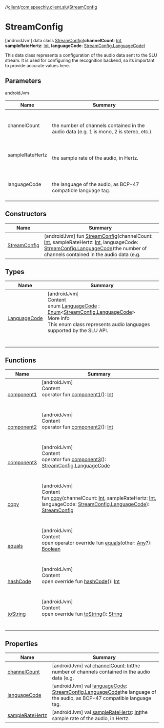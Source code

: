//[client](../../index.md)/[com.speechly.client.slu](../index.md)/[StreamConfig](index.md)



# StreamConfig  
 [androidJvm] data class [StreamConfig](index.md)(**channelCount**: [Int](https://kotlinlang.org/api/latest/jvm/stdlib/kotlin/-int/index.html), **sampleRateHertz**: [Int](https://kotlinlang.org/api/latest/jvm/stdlib/kotlin/-int/index.html), **languageCode**: [StreamConfig.LanguageCode](-language-code/index.md))

This data class represents a configuration of the audio data sent to the SLU stream. It is used for configuring the recognition backend, so its important to provide accurate values here.

   


## Parameters  
  
androidJvm  
  
|  Name|  Summary| 
|---|---|
| <a name="com.speechly.client.slu/StreamConfig///PointingToDeclaration/"></a>channelCount| <a name="com.speechly.client.slu/StreamConfig///PointingToDeclaration/"></a><br><br>the number of channels contained in the audio data (e.g. 1 is mono, 2 is stereo, etc.).<br><br>
| <a name="com.speechly.client.slu/StreamConfig///PointingToDeclaration/"></a>sampleRateHertz| <a name="com.speechly.client.slu/StreamConfig///PointingToDeclaration/"></a><br><br>the sample rate of the audio, in Hertz.<br><br>
| <a name="com.speechly.client.slu/StreamConfig///PointingToDeclaration/"></a>languageCode| <a name="com.speechly.client.slu/StreamConfig///PointingToDeclaration/"></a><br><br>the language of the audio, as BCP-47 compatible language tag.<br><br>
  


## Constructors  
  
|  Name|  Summary| 
|---|---|
| <a name="com.speechly.client.slu/StreamConfig/StreamConfig/#kotlin.Int#kotlin.Int#com.speechly.client.slu.StreamConfig.LanguageCode/PointingToDeclaration/"></a>[StreamConfig](-stream-config.md)| <a name="com.speechly.client.slu/StreamConfig/StreamConfig/#kotlin.Int#kotlin.Int#com.speechly.client.slu.StreamConfig.LanguageCode/PointingToDeclaration/"></a> [androidJvm] fun [StreamConfig](-stream-config.md)(channelCount: [Int](https://kotlinlang.org/api/latest/jvm/stdlib/kotlin/-int/index.html), sampleRateHertz: [Int](https://kotlinlang.org/api/latest/jvm/stdlib/kotlin/-int/index.html), languageCode: [StreamConfig.LanguageCode](-language-code/index.md))the number of channels contained in the audio data (e.g.   <br>


## Types  
  
|  Name|  Summary| 
|---|---|
| <a name="com.speechly.client.slu/StreamConfig.LanguageCode///PointingToDeclaration/"></a>[LanguageCode](-language-code/index.md)| <a name="com.speechly.client.slu/StreamConfig.LanguageCode///PointingToDeclaration/"></a>[androidJvm]  <br>Content  <br>enum [LanguageCode](-language-code/index.md) : [Enum](https://kotlinlang.org/api/latest/jvm/stdlib/kotlin/-enum/index.html)<[StreamConfig.LanguageCode](-language-code/index.md)>   <br>More info  <br>This enum class represents audio languages supported by the SLU API.  <br><br><br>


## Functions  
  
|  Name|  Summary| 
|---|---|
| <a name="com.speechly.client.slu/StreamConfig/component1/#/PointingToDeclaration/"></a>[component1](component1.md)| <a name="com.speechly.client.slu/StreamConfig/component1/#/PointingToDeclaration/"></a>[androidJvm]  <br>Content  <br>operator fun [component1](component1.md)(): [Int](https://kotlinlang.org/api/latest/jvm/stdlib/kotlin/-int/index.html)  <br><br><br>
| <a name="com.speechly.client.slu/StreamConfig/component2/#/PointingToDeclaration/"></a>[component2](component2.md)| <a name="com.speechly.client.slu/StreamConfig/component2/#/PointingToDeclaration/"></a>[androidJvm]  <br>Content  <br>operator fun [component2](component2.md)(): [Int](https://kotlinlang.org/api/latest/jvm/stdlib/kotlin/-int/index.html)  <br><br><br>
| <a name="com.speechly.client.slu/StreamConfig/component3/#/PointingToDeclaration/"></a>[component3](component3.md)| <a name="com.speechly.client.slu/StreamConfig/component3/#/PointingToDeclaration/"></a>[androidJvm]  <br>Content  <br>operator fun [component3](component3.md)(): [StreamConfig.LanguageCode](-language-code/index.md)  <br><br><br>
| <a name="com.speechly.client.slu/StreamConfig/copy/#kotlin.Int#kotlin.Int#com.speechly.client.slu.StreamConfig.LanguageCode/PointingToDeclaration/"></a>[copy](copy.md)| <a name="com.speechly.client.slu/StreamConfig/copy/#kotlin.Int#kotlin.Int#com.speechly.client.slu.StreamConfig.LanguageCode/PointingToDeclaration/"></a>[androidJvm]  <br>Content  <br>fun [copy](copy.md)(channelCount: [Int](https://kotlinlang.org/api/latest/jvm/stdlib/kotlin/-int/index.html), sampleRateHertz: [Int](https://kotlinlang.org/api/latest/jvm/stdlib/kotlin/-int/index.html), languageCode: [StreamConfig.LanguageCode](-language-code/index.md)): [StreamConfig](index.md)  <br><br><br>
| <a name="kotlin/Any/equals/#kotlin.Any?/PointingToDeclaration/"></a>[equals](../../com.speechly.ui/-speechly-button/index.md#%5Bkotlin%2FAny%2Fequals%2F%23kotlin.Any%3F%2FPointingToDeclaration%2F%5D%2FFunctions%2F-752291050)| <a name="kotlin/Any/equals/#kotlin.Any?/PointingToDeclaration/"></a>[androidJvm]  <br>Content  <br>open operator override fun [equals](../../com.speechly.ui/-speechly-button/index.md#%5Bkotlin%2FAny%2Fequals%2F%23kotlin.Any%3F%2FPointingToDeclaration%2F%5D%2FFunctions%2F-752291050)(other: [Any](https://kotlinlang.org/api/latest/jvm/stdlib/kotlin/-any/index.html)?): [Boolean](https://kotlinlang.org/api/latest/jvm/stdlib/kotlin/-boolean/index.html)  <br><br><br>
| <a name="kotlin/Any/hashCode/#/PointingToDeclaration/"></a>[hashCode](../../com.speechly.ui/-speechly-button/index.md#%5Bkotlin%2FAny%2FhashCode%2F%23%2FPointingToDeclaration%2F%5D%2FFunctions%2F-752291050)| <a name="kotlin/Any/hashCode/#/PointingToDeclaration/"></a>[androidJvm]  <br>Content  <br>open override fun [hashCode](../../com.speechly.ui/-speechly-button/index.md#%5Bkotlin%2FAny%2FhashCode%2F%23%2FPointingToDeclaration%2F%5D%2FFunctions%2F-752291050)(): [Int](https://kotlinlang.org/api/latest/jvm/stdlib/kotlin/-int/index.html)  <br><br><br>
| <a name="kotlin/Any/toString/#/PointingToDeclaration/"></a>[toString](../../com.speechly.client.speech/-client/-companion/index.md#%5Bkotlin%2FAny%2FtoString%2F%23%2FPointingToDeclaration%2F%5D%2FFunctions%2F-752291050)| <a name="kotlin/Any/toString/#/PointingToDeclaration/"></a>[androidJvm]  <br>Content  <br>open override fun [toString](../../com.speechly.client.speech/-client/-companion/index.md#%5Bkotlin%2FAny%2FtoString%2F%23%2FPointingToDeclaration%2F%5D%2FFunctions%2F-752291050)(): [String](https://kotlinlang.org/api/latest/jvm/stdlib/kotlin/-string/index.html)  <br><br><br>


## Properties  
  
|  Name|  Summary| 
|---|---|
| <a name="com.speechly.client.slu/StreamConfig/channelCount/#/PointingToDeclaration/"></a>[channelCount](channel-count.md)| <a name="com.speechly.client.slu/StreamConfig/channelCount/#/PointingToDeclaration/"></a> [androidJvm] val [channelCount](channel-count.md): [Int](https://kotlinlang.org/api/latest/jvm/stdlib/kotlin/-int/index.html)the number of channels contained in the audio data (e.g.   <br>
| <a name="com.speechly.client.slu/StreamConfig/languageCode/#/PointingToDeclaration/"></a>[languageCode](language-code.md)| <a name="com.speechly.client.slu/StreamConfig/languageCode/#/PointingToDeclaration/"></a> [androidJvm] val [languageCode](language-code.md): [StreamConfig.LanguageCode](-language-code/index.md)the language of the audio, as BCP-47 compatible language tag.   <br>
| <a name="com.speechly.client.slu/StreamConfig/sampleRateHertz/#/PointingToDeclaration/"></a>[sampleRateHertz](sample-rate-hertz.md)| <a name="com.speechly.client.slu/StreamConfig/sampleRateHertz/#/PointingToDeclaration/"></a> [androidJvm] val [sampleRateHertz](sample-rate-hertz.md): [Int](https://kotlinlang.org/api/latest/jvm/stdlib/kotlin/-int/index.html)the sample rate of the audio, in Hertz.   <br>

